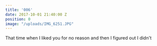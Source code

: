 ```yaml
---
title: '006'
date: 2017-10-01 21:40:00 Z
position: 0
image: "/uploads/IMG_6251.JPG"
---
```


That time when I liked you for no reason and then I figured out I didn't